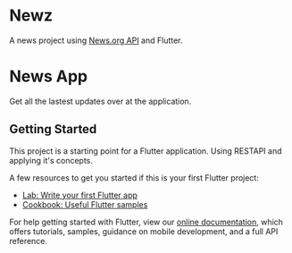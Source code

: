 # Newz

A news project using [News.org API](https://newsapi.org/) and Flutter.

# News App

Get all the lastest updates over at the application.

## Getting Started

This project is a starting point for a Flutter application.
Using RESTAPI and applying it's concepts.

A few resources to get you started if this is your first Flutter project:

- [Lab: Write your first Flutter app](https://flutter.dev/docs/get-started/codelab)
- [Cookbook: Useful Flutter samples](https://flutter.dev/docs/cookbook)

For help getting started with Flutter, view our
[online documentation](https://flutter.dev/docs), which offers tutorials,
samples, guidance on mobile development, and a full API reference.
